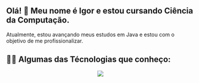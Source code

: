 ## Olá! 👋 Meu nome é Igor e estou cursando Ciência da Computação.

Atualmente, estou avançando meus estudos em Java e estou com o objetivo de me profissionalizar.

## 👨‍💻 Algumas das Técnologias que conheço:

<a align="center" href="https://skillicons.dev">
<p>
    <img src="https://skillicons.dev/icons?i=html,css,js,java,maven,mysql">
</p>
</a>

